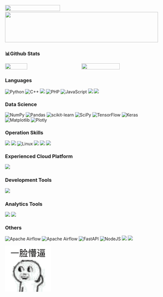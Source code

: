 <div style="display:flex;">
  <img align="left" width="60%" height="50%" src="https://readme-typing-svg.demolab.com/?lines=👋+Hi+there!+I'm+JunXiang.;Welcome+to+my+profile!" />
  <img align="right" width="20%" alt="" src="https://count.getloli.com/get/@:Lin-jun-xiangtheme=rule34" />
</div>

<img src="https://i.imgur.com/dBaSKWF.gif" height="100" width="100%">

### 📊Github Stats
<div style="display:flex; justify-content: space-between; align-items: center;">
  <img src="https://github-readme-stats.vercel.app/api/top-langs/?username=Lin-jun-xiang&layout=compact&theme=panda&hide=css" width="38%" height="38%" />
  <img src="https://github-readme-stats.vercel.app/api?username=Lin-jun-xiang&theme=panda&show_icons=true" width="50%" height="50%" />
</div>

### Languages

![Python](https://img.shields.io/badge/python-3670A0?style=for-the-badge&logo=python&logoColor=ffdd54)
![C++](https://img.shields.io/badge/c++-%2300599C.svg?style=for-the-badge&logo=c%2B%2B&logoColor=white)
![](https://img.shields.io/badge/-Fortran-007396?style=for-the-badge&logo=fortran&logoColor=white)
![PHP](https://img.shields.io/badge/php-%23777BB4.svg?style=for-the-badge&logo=php&logoColor=white)
![JavaScript](https://img.shields.io/badge/javascript-%23323330.svg?style=for-the-badge&logo=javascript&logoColor=%23F7DF1E)
![](https://img.shields.io/badge/-HTML-E34F26?style=for-the-badge&logo=html5&logoColor=white)
![](https://img.shields.io/badge/-Sass-CC6699?style=for-the-badge&logo=sass&logoColor=white)

### Data Science

![NumPy](https://img.shields.io/badge/numpy-%23013243.svg?style=for-the-badge&logo=numpy&logoColor=white)
![Pandas](https://img.shields.io/badge/pandas-%23150458.svg?style=for-the-badge&logo=pandas&logoColor=white)
![scikit-learn](https://img.shields.io/badge/scikit--learn-%23F7931E.svg?style=for-the-badge&logo=scikit-learn&logoColor=white)
![SciPy](https://img.shields.io/badge/SciPy-%230C55A5.svg?style=for-the-badge&logo=scipy&logoColor=%white)
![TensorFlow](https://img.shields.io/badge/TensorFlow-%23FF6F00.svg?style=for-the-badge&logo=TensorFlow&logoColor=white)
![Keras](https://img.shields.io/badge/Keras-%23D00000.svg?style=for-the-badge&logo=Keras&logoColor=white)
![Matplotlib](https://img.shields.io/badge/Matplotlib-%23ffffff.svg?style=for-the-badge&logo=Matplotlib&logoColor=black)
![Plotly](https://img.shields.io/badge/Plotly-%233F4F75.svg?style=for-the-badge&logo=plotly&logoColor=white)

### Operation Skills

![](https://img.shields.io/badge/-Windows-2088FF?style=for-the-badge&logo=windows&logoColor=white)
![](https://img.shields.io/badge/-Ubuntu-E34F26?style=for-the-badge&logo=ubuntu&logoColor=white)
![Linux](https://img.shields.io/badge/Linux-FCC624?style=for-the-badge&logo=linux&logoColor=black)
![](https://img.shields.io/badge/-Git-E37400?style=for-the-badge&logo=git&logoColor=white)
![](https://img.shields.io/badge/-Docker-2496ED?style=for-the-badge&logo=docker&logoColor=white)
![](https://img.shields.io/badge/-gcloud%20CLI-2496ED?style=for-the-badge&logo=google%20cloud&logoColor=white)
<!--![](https://img.shields.io/badge/-CircleCI-343434?style=for-the-badge&logo=circleci&logoColor=white)-->
<!--![](https://img.shields.io/badge/-Nginx-269539?style=for-the-badge&logo=Nginx&logoColor=white)-->
<!--![](https://img.shields.io/badge/-Kubernetes-326CE5?style=for-the-badge&logo=Kubernetes&logoColor=white)-->

### Experienced Cloud Platform

![](https://img.shields.io/badge/-Google%20Cloud-4285F4?style=for-the-badge&logo=google%20cloud&logoColor=white)

### Development Tools

![](https://img.shields.io/badge/-VS%20Code-007ACC?style=for-the-badge&logo=visual%20studio%20code&logoColor=white)

### Analytics Tools

![](https://img.shields.io/badge/-Google%20Analytics-d45ba7?style=for-the-badge&logo=google%20analytics&logoColor=white)
![](https://img.shields.io/badge/-Google%20Tag%20Manager-d45ba7?style=for-the-badge&logo=google%20tag%20manager&logoColor=white)

### Others

![Apache Airflow](https://img.shields.io/badge/Apache%20Airflow-017CEE?style=for-the-badge&logo=Apache%20Airflow&logoColor=white)
![Apache Airflow](https://img.shields.io/badge/Magento2-E34F26?style=for-the-badge&logo=Magento&logoColor=white)
![FastAPI](https://img.shields.io/badge/FastAPI-005571?style=for-the-badge&logo=fastapi)
![NodeJS](https://img.shields.io/badge/node.js-6DA55F?style=for-the-badge&logo=node.js&logoColor=white)
![](https://img.shields.io/badge/-Multi%20Threading-71289c?style=for-the-badge&logo=multi-thread&logoColor=white)
![](https://img.shields.io/badge/-Multi%20Processing-71289c?style=for-the-badge&logo=multi-process&logoColor=white)

<img width="30%" height="12%" src="https://github.com/Lin-jun-xiang/Lin-jun-xiang/blob/main/gif/f8d0e52d6d72c2a4507b0c323304bd86.gif?raw=true"  />

